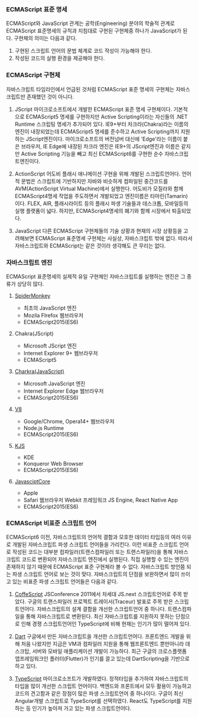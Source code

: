 ### ECMAScript 표준 명세

ECMAScript와 JavaScript 관계는 공학(Engineering) 분야의 학술적 관계로 ECMAScript 표준명세의 규칙과 지침대로 구현된 구현체중 하나가 JavaScript가 된다. 구현체의 의미는 다음과 같다.

1.  구현된 스크립트 언어의 문법 체계로 코드 작성이 가능해야 한다.
2.  작성된 코드의 실행 환경을 제공해야 한다.

### ECMAScript 구현체
자바스크립트 타임라인에서 언급된 것처럼 ECMAScript 표준 명세의 구현체는 자바스크립트만 존재했던 것이 아니다.

1.  JScript
마이크로소프트에서 개발한 ECMAScript 표준 명세 구현체이다. 기본적으로 ECMAScript5 명세를 구현하지만 Active Scripting이라는 자신들의 .NET Runtime 스크립팅 명세가 추가되어 있다. IE9+부터 차크라(Chakra)라는 이름의 엔진이 내장되었는데 ECMAScript5 명세를 준수하고 Active Scripting까지 지원하는 JScript엔진이다. 마이크로소프트의 버전넘버 대신에 'Edge'라는 이름이 붙은 브라우저, IE Edge에 내장된 차크라 엔진은 IE9+의 JScript엔진과 이름은 같지만 Active Scripting 기능을 빼고 최신 ECMAScript6를 구현한 순수 자바스크립트엔진이다.
    
2.  ActionScript
어도비 플래시 애니메이션 구현을 위해 개발된 스크립트언어다. 언어적 문법은 스크립트에 기반하지만 자바와 비슷하게 컴파일된 중간코드를 AVM(ActionScript Virtual Machine)에서 실행한다. 어도비가 모질라와 함께 ECMAScript4명세 작업을 주도하면서 개발되었고 엔진이름은 타마린(Tamarin)이다. FLEX, AIR, 플래시라이트 등의 플래시 파생 기술들과 데스크톱, 모바일등의 실행 플랫폼이 넓다. 하지만, ECMAScript4명세의 폐기와 함께 시장에서 퇴출되었다.
    
3.  JavaScript
다른 ECMAScript 구현체들의 기술 상황과 현재의 시장 상황등을 고려해보면 ECMAScript 표준명세 구현체는 사실상, 자바스크립트 밖에 없다. 따라서 자바스크립트와 ECMAScript는 같은 것이라 생각해도 큰 무리는 없다.
    

### 자바스크립트 엔진
ECMAScript 표준명세의 실제적 유일 구현체인 자바스크립트를 실행하는 엔진은 그 종류가 상당히 많다.

1.  [SpiderMonkey](https://developer.mozilla.org/en-US/docs/Mozilla/Projects/SpiderMonkey)    
    - 최초의 JavaScript 엔진
    - Mozila FIrefox 웹브라우저
    - ECMAScript2015(ES6)
    
2.  Chakra(JScript)    
    - Microsoft JScript 엔진
    - Internet Explorer 9+ 웹브라우저
    - ECMAScript5

3.  [Charkra(JavaScript)](https://github.com/Microsoft/ChakraCore)    
    - Microsoft JavaScript 엔진
    - Internet Explorer Edge 웹브라우저
    - ECMAScript2015(ES6)

4.  [V8](https://v8.dev/)    
    - Google/Chrome, Opera14+ 웹브라우저
    - Node.js Runtime
    - ECMAScript2015(ES6)

5.  [KJS](https://api.kde.org/4.x-api/kdelibs-apidocs/kjs/html/index.html)    
    - KDE
    - Konqueror Web Browser
    - ECMAScript2015(ES6)

6.  [JavasciptCore](https://trac.webkit.org/wiki/JavaScriptCore)    
    - Apple
    - Safari 웹브라우저 Webkit 프레임워크 JS Engine, React Native App
    - ECMAScript2015(ES6)

### ECMAScript 비표준 스크립트 언어
ECMAScript6 이전, 자바스크립트의 언어적 결함과 모호한 데이터 타입등의 여러 이유로 개발된 자바스크립트 파생 스크립트 언어들을 가리킨다. 이런 비표준 스크립트 언어로 작성된 코드는 대부분 컴파일러(트랜스컴파일러 또는 트랜스파일러)을 통해 자바스크립트 코드로 변환되어 자바스크립트 엔진에서 실행된다. 직접 실행할 수 있는 엔진이 존재하지 않기 때문에 ECMAScript 표준 구현체라 볼 수 없다. 자바스크립트 방언쯤 되는 파생 스크립트 언어로 보는 것이 맞다. 자바스크립트의 단점을 보완하면서 많이 쓰이고 있는 비표준 파생 스크립트 언어들은 다음과 같다.

1.  [CoffeScript](https://coffeescript.org/)
JSConference 2011에서 차세대 JS.next 스크립트언어로 주목 받았다. 구글의 트랜스파일러 프로젝트 트레이서(Traceur) 발표로 주목 받은 스크립트언어다. 자바스크립트의 설계 결함을 개선한 스크립트언어 중 하나다. 트랜스컴파일을 통해 자바스크립트로 변환된다. 최신 자바스크립트를 지원하지 못하는 단점으로 인해 경쟁 스크립트언어인 TypeScript에 비해 현재는 인기가 많이 떨어져 있다.

2.  [Dart](https://dart.dev/)
구글에서 만든 자바스크립트을 개선한 스크립트언어다. 프론트엔드 개발을 위해 처음 나왔지만 지금은 VM과 컴파일러 지원을 통해 웹프론트엔드 뿐만아니라 데스크탑, 서버와 모바일 애플리케이션 개발이 가능하다. 최근 구글의 크로스플랫폼 앱프레임워크인 플러터(Flutter)가 인기를 끌고 있는데 DartScripting을 기반으로 하고 있다.

3.  [TypeScript](https://www.typescriptlang.org/)
마이크로소프트가 개발하였다. 정적타입을 추가하여 자바스크립트의 타입을 많이 개선한 스크립트 언어이다. 백엔드와 프론트에서 모두 활용이 가능하고 코드의 견고함과 같은 장점이 많은 파생 스크립트언어 중 하나이다. 구글이 최신 Angular개발 스크립트로 TypeScript를 선택하였다. React도 TypeScript를 지원하는 등 인기가 높아져 가고 있는 파생 스크립트언어다.